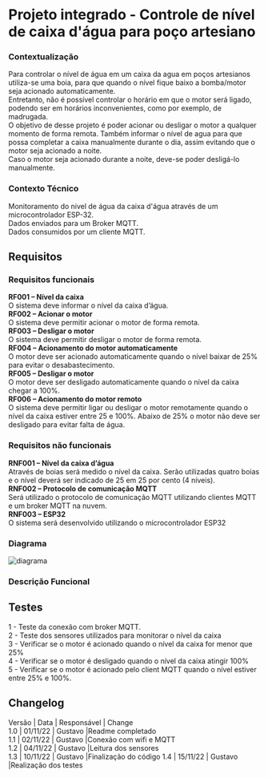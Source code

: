 # Projeto integrado - Controle de nível de caixa d'água para poço artesiano

### Contextualização

Para controlar o nível de água em um caixa da agua em poços artesianos utiliza-se uma boia, para que quando o nível fique baixo a bomba/motor seja acionado automaticamente. <br>
Entretanto, não é possível controlar o horário em que o motor será ligado, podendo ser em horários inconvenientes, como por exemplo, de madrugada.  <br>
O objetivo de desse projeto é poder acionar ou desligar o motor a qualquer momento de forma remota. Também informar o nível de agua para que possa completar a caixa manualmente durante o dia, assim evitando que o motor seja acionado a noite. <br>
Caso o motor seja acionado durante a noite, deve-se poder desligá-lo manualmente. <br>


### Contexto Técnico

Monitoramento do nivel de água da caixa d'água através de um microcontrolador ESP-32. <br>
Dados enviados para um Broker MQTT. <br>
Dados consumidos por um cliente MQTT. <br>

## Requisitos

### Requisitos funcionais

<b>RF001 – Nível da caixa</b><br>
O sistema deve informar o nível da caixa d’água.<br>
<b>RF002 – Acionar o motor</b> <br>
O sistema deve permitir acionar o motor de forma remota.  <br>
<b>RF003 – Desligar o motor</b> <br>
O sistema deve permitir desligar o motor de forma remota. <br>
<b>RF004 – Acionamento do motor automaticamente</b>  <br>
O motor deve ser acionado automaticamente quando o nível baixar de 25% para evitar o desabastecimento. <br>
<b>RF005 – Desligar o motor</b> <br>
O motor deve ser desligado automaticamente quando o nível da caixa chegar a 100%. <br>
<b>RF006 – Acionamento do motor remoto</b> <br>
O sistema deve permitir ligar ou desligar o motor remotamente quando o nível da caixa estiver entre 25 e 100%. Abaixo de 25% o motor não deve ser desligado para evitar falta de água. <br>

### Requisitos não funcionais

<b>RNF001 – Nível da caixa d’água</b><br>
Através de boias será medido o nível da caixa. Serão utilizadas quatro boias e o nível deverá ser indicado de 25 em 25 por cento (4 níveis).<br>
<b>RNF002 – Protocolo de comunicação MQTT</b><br>
Será utilizado o protocolo de comunicação MQTT utilizando clientes MQTT e um broker MQTT na nuvem.<br>
<b>RNF003 – ESP32</b><br>
O sistema será desenvolvido utilizando o microcontrolador ESP32<br>

### Diagrama

![diagrama](https://user-images.githubusercontent.com/46695647/200136950-279a5a30-f1a9-4d95-9d20-b016de873bc5.jpg)

### Descrição Funcional

## Testes

1 - Teste da conexão com broker MQTT.<br>
2 - Teste dos sensores utilizados para monitorar o nível da caixa<br>
3 - Verificar se o motor é acionado quando o nível da caixa for menor que 25%<br>
4 - Verificar se o motor é desligado quando o nível da caixa atingir 100%<br>
5 - Verificar se o motor é acionado pelo client MQTT quando o nível estiver entre 25% e 100%.<br>

## Changelog
Versão   |  Data     | Responsável       | Change  <br>
1.0      |  01/11/22 | Gustavo           |Readme completado <br>
1.1      |  02/11/22 | Gustavo           |Conexão com wifi e MQTT <br>
1.2      |  04/11/22 | Gustavo           |Leitura dos sensores <br>
1.3      |  10/11/22 | Gustavo           |Finalização do código
1.4      |  15/11/22 | Gustavo           |Realização dos testes

